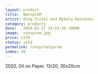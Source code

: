 ```yaml
---
layout: product
title:  NatsproM
artist: Oleg Tistol and Mykola Matsenko
category: products
date:   2020-02-27 15:53:28 +0000
image:  natsprom.jpg
price: £250
status: sold
permalink: /shop/natsprom
index: 30
---
```

2020, Oil on Paper, 13/20, 30x20cm
